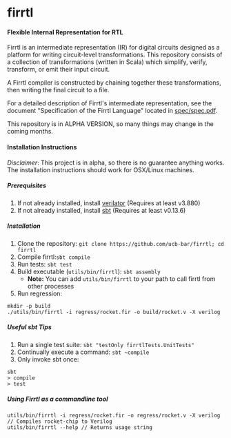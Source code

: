 # firrtl
#### Flexible Internal Representation for RTL

 Firrtl is an intermediate representation (IR) for digital circuits designed as a platform for writing circuit-level transformations.
 This repository consists of a collection of transformations (written in Scala) which simplify, verify, transform, or emit their input circuit.

 A Firrtl compiler is constructed by chaining together these transformations, then writing the final circuit to a file.

 For a detailed description of Firrtl's intermediate representation, see the document "Specification of the Firrtl Language" located in [spec/spec.pdf](https://github.com/ucb-bar/firrtl/blob/master/spec/spec.pdf).

 This repository is in ALPHA VERSION, so many things may change in the coming months.

#### Installation Instructions
*Disclaimer*: This project is in alpha, so there is no guarantee anything works. The installation instructions should work for OSX/Linux machines.

##### Prerequisites
 1. If not already installed, install [verilator](http://www.veripool.org/projects/verilator/wiki/Installing) (Requires at least v3.880)
 2. If not already installed, install [sbt](http://www.scala-sbt.org/) (Requires at least v0.13.6)

##### Installation
 1. Clone the repository:
    ```git clone https://github.com/ucb-bar/firrtl; cd firrtl```
 2. Compile firrtl:```sbt compile```
 3. Run tests: ```sbt test```
 4. Build executable (`utils/bin/firrtl`): ```sbt assembly```
    * **Note:** You can add `utils/bin/firrtl` to your path to call firrtl from other processes
 5. Run regression:
```
mkdir -p build
./utils/bin/firrtl -i regress/rocket.fir -o build/rocket.v -X verilog
```

##### Useful sbt Tips
 1. Run a single test suite:
 `sbt "testOnly firrtlTests.UnitTests"`
 2. Continually execute a command:
 `sbt ~compile`
 3. Only invoke sbt once:
```
sbt
> compile
> test
```

##### Using Firrtl as a commandline tool
```
utils/bin/firrtl -i regress/rocket.fir -o regress/rocket.v -X verilog // Compiles rocket-chip to Verilog
utils/bin/firrtl --help // Returns usage string
```
